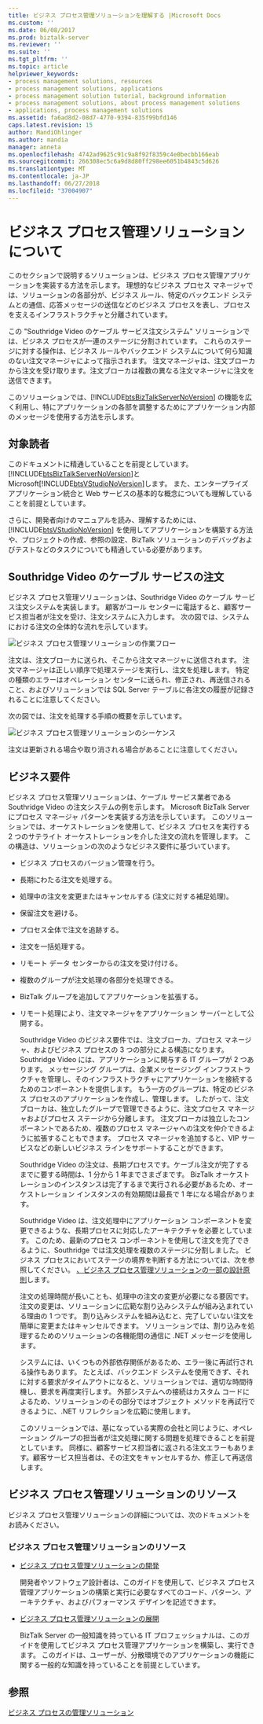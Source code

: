 ```yaml
---
title: ビジネス プロセス管理ソリューションを理解する |Microsoft Docs
ms.custom: ''
ms.date: 06/08/2017
ms.prod: biztalk-server
ms.reviewer: ''
ms.suite: ''
ms.tgt_pltfrm: ''
ms.topic: article
helpviewer_keywords:
- process management solutions, resources
- process management solutions, applications
- process management solution tutorial, background information
- process management solutions, about process management solutions
- applications, process management solutions
ms.assetid: fa6ad8d2-08d7-4770-9394-835f99bfd146
caps.latest.revision: 15
author: MandiOhlinger
ms.author: mandia
manager: anneta
ms.openlocfilehash: 4742ad9625c91c9a8f92f8359c4e0becbb166eab
ms.sourcegitcommit: 266308ec5c6a9d8d80ff298ee6051b4843c5d626
ms.translationtype: MT
ms.contentlocale: ja-JP
ms.lasthandoff: 06/27/2018
ms.locfileid: "37004907"
---
```

# <a name="understanding-the-business-process-management-solution"></a>ビジネス プロセス管理ソリューションについて
このセクションで説明するソリューションは、ビジネス プロセス管理アプリケーションを実装する方法を示します。 理想的なビジネス プロセス マネージャでは、ソリューションの各部分が、ビジネス ルール、特定のバックエンド システムとの通信、応答メッセージの送信などのビジネス プロセスを表し、プロセスを支えるインフラストラクチャと分離されています。  
  
 この "Southridge Video のケーブル サービス注文システム" ソリューションでは、ビジネス プロセスが一連のステージに分割されています。 これらのステージに対する操作は、ビジネス ルールやバックエンド システムについて何ら知識のない注文マネージャによって指示されます。 注文マネージャは、注文ブローカから注文を受け取ります。注文ブローカは複数の異なる注文マネージャに注文を送信できます。  
  
 このソリューションでは、[!INCLUDE[btsBizTalkServerNoVersion](../includes/btsbiztalkservernoversion-md.md)] の機能を広く利用し、特にアプリケーションの各部を調整するためにアプリケーション内部のメッセージを使用する方法を示します。  
  
## <a name="reader-guidance"></a>対象読者  
 このドキュメントに精通していることを前提としています。[!INCLUDE[btsBizTalkServerNoVersion](../includes/btsbiztalkservernoversion-md.md)]と Microsoft[!INCLUDE[btsVStudioNoVersion](../includes/btsvstudionoversion-md.md)]します。 また、エンタープライズ アプリケーション統合と Web サービスの基本的な概念についても理解していることを前提としています。  
  
 さらに、開発者向けのマニュアルを読み、理解するためには、[!INCLUDE[btsVStudioNoVersion](../includes/btsvstudionoversion-md.md)] を使用してアプリケーションを構築する方法や、プロジェクトの作成、参照の設定、BizTalk ソリューションのデバッグおよびテストなどのタスクについても精通している必要があります。  
  
## <a name="ordering-cable-service-from-southridge-video"></a>Southridge Video のケーブル サービスの注文  
 ビジネス プロセス管理ソリューションは、Southridge Video のケーブル サービス注文システムを実装します。 顧客がコール センターに電話すると、顧客サービス担当者が注文を受け、注文システムに入力します。 次の図では、システムにおける注文の全体的な流れを示しています。  
  
 ![ビジネス プロセス管理ソリューションの作業フロー](../core/media/business-process-manager-solution-work-flow.gif "Business_Process_Manager_Solution_Work_Flow")  
  
 注文は、注文ブローカに送られ、そこから注文マネージャに送信されます。 注文マネージャは正しい順序で処理ステージを実行し、注文を処理します。 特定の種類のエラーはオペレーション センターに送られ、修正され、再送信されること、およびソリューションでは SQL Server テーブルに各注文の履歴が記録されることに注意してください。  
  
 次の図では、注文を処理する手順の概要を示しています。  
  
 ![ビジネス プロセス管理ソリューションのシーケンス](../core/media/business-process-manager-solution-sequence.gif "Business_Process_Manager_Solution_Sequence")  
  
 注文は更新される場合や取り消される場合があることに注意してください。  
  
## <a name="business-requirements"></a>ビジネス要件  
 ビジネス プロセス管理ソリューションは、ケーブル サービス業者である Southridge Video の注文システムの例を示します。 Microsoft BizTalk Server にプロセス マネージャ パターンを実装する方法を示しています。 このソリューションでは、オーケストレーションを使用して、ビジネス プロセスを実行する 2 つのサテライト オーケストレーションを介した注文の流れを管理します。 この構造は、ソリューションの次のようなビジネス要件に基づいています。  
  
- ビジネス プロセスのバージョン管理を行う。  
  
- 長期にわたる注文を処理する。  
  
- 処理中の注文を変更またはキャンセルする (注文に対する補足処理)。  
  
- 保留注文を避ける。  
  
- プロセス全体で注文を追跡する。  
  
- 注文を一括処理する。  
  
- リモート データ センターからの注文を受け付ける。  
  
- 複数のグループが注文処理の各部分を処理できる。  
  
- BizTalk グループを追加してアプリケーションを拡張する。  
  
- リモート処理により、注文マネージャをアプリケーション サーバーとして公開する。  
  
  Southridge Video のビジネス要件では、注文ブローカ、プロセス マネージャ、およびビジネス プロセスの 3 つの部分による構造になります。 Southridge Video には、アプリケーションに関与する IT グループが 2 つあります。 メッセージング グループは、企業メッセージング インフラストラクチャを管理し、そのインフラストラクチャにアプリケーションを接続するためのコンポーネントを提供します。 もう一方のグループは、特定のビジネス プロセスのアプリケーションを作成し、管理します。 したがって、注文ブローカは、独立したグループで管理できるように、注文プロセス マネージャおよびプロセス ステージから分離します。 注文ブローカは独立したコンポーネントであるため、複数のプロセス マネージャへの注文を仲介できるように拡張することもできます。 プロセス マネージャを追加すると、VIP サービスなどの新しいビジネス ラインをサポートすることができます。  
  
  Southridge Video の注文は、長期プロセスです。ケーブル注文が完了するまでに要する時間は、1 分から 1 年までさまざまです。 BizTalk オーケストレーションのインスタンスは完了するまで実行される必要があるため、オーケストレーション インスタンスの有効期間は最長で 1 年になる場合があります。  
  
  Southridge Video は、注文処理中にアプリケーション コンポーネントを変更できるような、長期プロセスに対応したアーキテクチャを必要としています。 このため、最新のプロセス コンポーネントを使用して注文を完了できるように、Southridge では注文処理を複数のステージに分割しました。 ビジネス プロセスにおいてステージの境界を判断する方法については、次を参照してください。 [、ビジネス プロセス管理ソリューションの一部の設計原則](../core/some-design-principles-in-the-business-process-management-solution.md)します。  
  
  注文の処理時間が長いことも、処理中の注文の変更が必要になる要因です。 注文の変更は、ソリューションに広範な割り込みシステムが組み込まれている理由の 1 つです。 割り込みシステムを組み込むと、完了していない注文を簡単に変更またはキャンセルできます。 ソリューションでは、割り込みを処理するためのソリューションの各機能間の通信に .NET メッセージを使用します。  
  
  システムには、いくつもの外部依存関係があるため、エラー後に再試行される操作もあります。 たとえば、バックエンド システムを使用できず、それに対する要求がタイムアウトになると、ソリューションでは、適切な時間待機し、要求を再度実行します。 外部システムへの接続はカスタム コードによるため、ソリューションのその部分ではオブジェクト メソッドを再試行できるように、.NET リフレクションを広範に使用します。  
  
  このソリューションでは、基になっている実際の会社と同じように、オペレーション グループの担当者が注文処理に関する問題を処理できることを前提としています。 同様に、顧客サービス担当者に返される注文エラーもあります。顧客サービス担当者は、その注文をキャンセルするか、修正して再送信します。  
  
## <a name="business-process-management-solution-resources"></a>ビジネス プロセス管理ソリューションのリソース  
 ビジネス プロセス管理ソリューションの詳細については、次のドキュメントをお読みください。  
  
### <a name="business-process-management-solution-resources"></a>ビジネス プロセス管理ソリューションのリソース  
  
-   [ビジネス プロセス管理ソリューションの開発](../core/developing-a-business-process-management-solution.md)  
  
     開発者やソフトウェア設計者は、このガイドを使用して、ビジネス プロセス管理アプリケーションの構築と実行に必要なすべてのコード、パターン、アーキテクチャ、およびパフォーマンス デザインを記述できます。  
  
-   [ビジネス プロセス管理ソリューションの展開](../core/deploying-the-business-process-management-solution.md)  
  
     BizTalk Server の一般知識を持っている IT プロフェッショナルは、このガイドを使用してビジネス プロセス管理アプリケーションを構築し、実行できます。 このガイドは、ユーザーが、分散環境でのアプリケーションの機能に関する一般的な知識を持っていることを前提としています。  
  
## <a name="see-also"></a>参照  
 [ビジネス プロセスの管理ソリューション](../core/business-process-management-solution.md)